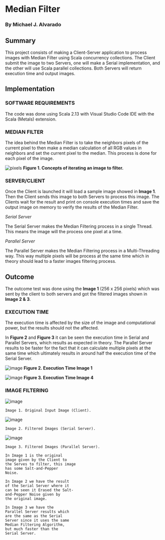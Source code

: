 # Median Filter

### By Michael J. Alvarado


## Summary

This project consists of making a Client-Server application to process images with Median Filter
using Scala concurrency collections. The Client submit the image to two Servers, one will make
a Serial implementation, and the other will use Scala parallel collections. Both Servers will return
execution time and output images.

## Implementation

### SOFTWARE REQUIREMENTS

The code was done using Scala 2.13 with Visual Studio Code IDE with the Scala (Metals)
extension.

### MEDIAN FILTER

The idea behind the Median Filter is to take the neighbors pixels of the current pixel to then
make a median calculation of all RGB values in neighbors and set the current pixel to the
median. This process is done for each pixel of the image.

![pixels](https://user-images.githubusercontent.com/47261571/112519318-a17b5480-8d70-11eb-9387-6fb9520ed3a3.png)
**Figure 1. Concepts of iterating an image to filter.**


### SERVER/CLIENT

Once the Client is launched it will load a sample image showed in **Image 1**. Then the Client sends
this image to both Servers to process this image. The Clients wait for the result and print on
console execution times and save the output image on memory to verify the results of the
Median Filter.

_Serial Server_

The Serial Server makes the Median Filtering process in a single Thread. This means the image
will the process one pixel at a time.

_Parallel Server_

The Parallel Server makes the Median Filtering process in a Multi-Threading way. This way
multiple pixels will be process at the same time which in theory should lead to a faster images
filtering process.

## Outcome

The outcome test was done using the **Image 1** (256 x 256 pixels) which was sent by the client to both servers and got the filtered images shown in **Image 2 & 3**.

### EXECUTION TIME

The execution time is affected by the size of the image and computational power, but the
results should not the affected.

In **Figure 2** and **Figure 3** it can be seen the execution time in Serial and Parallel Servers, which
results as expected in theory. The Parallel Server results to be faster for the fact that it can
calculate multiple pixels at the same time which ultimately results in around half the execution
time of the Serial Server.

![image](https://user-images.githubusercontent.com/47261571/112519453-c53e9a80-8d70-11eb-864a-3ca63f810eed.png)
**Figure 2. Execution Time Image 1**

![image](https://user-images.githubusercontent.com/47261571/112519587-e56e5980-8d70-11eb-91ad-6b2b48f19158.png)
**Figure 3. Execution Time Image 4**


### IMAGE FILTERING

![image](https://user-images.githubusercontent.com/47261571/112519660-f7e89300-8d70-11eb-8c58-0a5ee8a5a88a.png)
```
Image 1. Original Input Image (Client).
```
![image](https://user-images.githubusercontent.com/47261571/112519693-fe770a80-8d70-11eb-811e-ac0da3adcf1a.png)
```
Image 2. Filtered Images (Serial Server).
```
![image](https://user-images.githubusercontent.com/47261571/112519693-fe770a80-8d70-11eb-811e-ac0da3adcf1a.png)
```
Image 3. Filtered Images (Parallel Server).
```
```
In Image 1 is the original
image given by the Client to
the Serves to filter, this image
has some Salt-and-Pepper
Noise.
```
```
In Image 2 we have the result
of the Serial Server where it
can be seen it Erased the Salt-
and-Pepper Noise given by
the original image.
```
```
In Image 3 we have the
Parallel Server results which
are the same as the Serial
Server since it uses the same
Median Filtering Algorithm,
but much faster than the
Serial Server.
```
